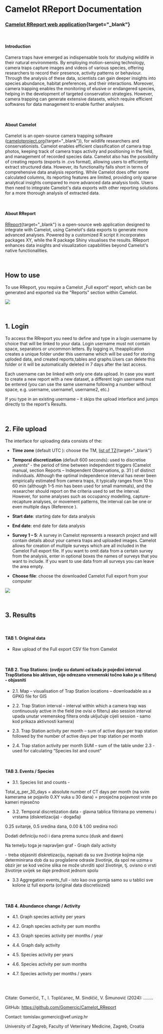 <br>

<br>

# **Camelot RReport Documentation**

### [Camelot RReport web application](https://shiny.vef.hr/){target="_blank"}

<br>

#### **Introduction**

Camera traps have emerged as indispensable tools for studying wildlife in their natural environments. By employing motion-sensing technology, camera traps capture images and videos of various species, offering researchers to record their presence, activity patterns or behaviour. Through the analysis of these data, scientists can gain deeper insights into species abundance, habitat preferences, and their interactions. Moreover, camera trapping enables the monitoring of elusive or endangered species, helping in the development of targeted conservation strategies. However, camera trapping can generate extensive datasets, which require efficient softwares for data management to enable further analyses.

<br>

#### **About Camelot**

Camelot is an open-source camera trapping software ([camelotproject.org](https://camelotproject.org/){target="_blank"}), for wildlife researchers and conservationists. Camelot enables efficient classification of camera trap photos, keeping track of camera traps activity and positioning in the field, and management of recorded species data. Camelot also has the possibility of creating reports (exports in .cvs format), allowing users to efficiently extract structured data. However, its functionality falls short in terms of comprehensive data analysis reporting. While Camelot does offer some calculated columns, its reporting features are limited, providing only sparse analytical insights compared to more advanced data analysis tools. Users then need to integrate Camelot's data exports with other reporting solutions for a more thorough analysis of extracted data.

<br>

#### **About RReport**

[RReport](https://shiny.vef.hr/ "RReport server"){target="_blank"} is a open-source web application designed to integrate with Camelot, using Camelot's data exports to generate more advanced analyses. Powered by a customized R script it incorporates packages XY, while the R package Shiny visualises the results. RReport enhances data insights and visualization capabilities beyond Camelot's native functionalities.

<br>

## **How to use**

To use RReport, you require a Camelot „Full export“ report, which can be generated and exported via the "Reports" section within Camelot.

![](imag/full_export.jpg)

<br>

## **1. Login**

To access the RRreport you need to define and type in a login username by choice that will be linked to your data. Login username must not contain space, separators or uncommon letters. By logging in, theapplication creates a unique folder under this username which will be used for storing uploded data, and created reports,tables and graphs.Users can delete this folder or it will be automatically deleted in 7 days after the last access.

Each username can be linked with only one data upload. In case you want to create a new report with a new dataset, a different login username must be entered (you can use the same username following a number without space, e.g. username, username1, username2, etc.)

If you type in an existing username – it skips the upload interface and jumps directly to the report's Results.

<br>

## **2. File upload**

The interface for uploading data consists of the:

-   **Time zone** (default UTC ): choose the TM, [list of TZ](https://en.wikipedia.org/wiki/List_of_tz_database_time_zones "List of time zone"){target="_blank"}

-   **Temporal discretization** (default 600 seconds): used to discretise „events“ - the period of time between independent triggers (Camelot manual, section Reports – Independent Observations, p. 31 ) of distinct individuals. Although the optimal independence interval has never been empirically estimated from camera traps, it typically ranges from 10 to 60 min (although 1–5 min has been used for small mammals), and the researcher should report on the criteria used to set the interval. However, for some analyses such as occupancy modelling, capture-recapture analyses, or movement patterns, the interval can be one or even multiple days (Reference ).

-   **Start date**: starting date for data analysis

-   **End date**: end date for data analysis

-   **Survey 1 – 5**: A survey in Camelot represents a research project and will contain details about your camera traps and uploaded images. Camelot allows for creation of multiple surveys which are all included in the Camelot Full export file. If you want to omit data from a certain survey from the analysis, enter in optional boxes the names of surveys that you want to include. If you want to use data from all surveys you can leave the area empty.

-   **Choose file**: choose the downloaded Camelot Full export from your computer

![](imag/upload_full_export.jpg)

<br>

## **3. Results**

<br>

#### **TAB 1. Original data**

-   Raw upload of the Full export CSV file from Camelot

<br>

#### **TAB 2. Trap Stations: (ovdje su datumi od kada je pojedini interval TrapStationa bio aktivan, nije odrezano vremenski točno kako je u filteru) - objasniti**

-   2.1. Map – visualisation of Trap Station locations – downloadable as a GPKG file for GIS

-   2.2. Trap Station interval – interval within which a camera trap was continuously active in the field (ne ovisi o filteru) ako session interval upada unutar vremenskog filtera onda uključuje cijeli session - samo kod prikaza aktivnosti kamera)

-   2.3. Trap Station activity per month – sum of active days per trap station followed by the number of active days per trap station per month

-   2.4. Trap station activity per month SUM – sum of the table under 2.3 - used for calculating “Species list and count”

<br>

#### **TAB 3. Events / Species**

-   3.1. Species list and counts -

Total_q_per_30_days = absolute number of CT days per month (na svim kamerama se pojavilo 0.XY vuka u 30 dana) = prosječna pojavnost vrste po kameri mjesečno

-   3.2. Temporal discretization data - glavna tablica filtrirana po vremenu i vrstama (diskretizacija) - događaji

0.25 svitanje, 0.5 sredina dana, 0.00 & 1.00 sredina noći

Dodati definiciju noći i dana prema suncu (dusk and dawn)

Na temelju toga je napravljen graf - Graph daily activity

\- treba objasniti diskretizaciju, napisati da su sve životinje kojima nije determinirana dob da su proglašene odrasle životinje, da spol ne uzima u obzir jer se kod većine slika ne može utvrditi spol životinje, tj. ovisno o vrsti životinje uvijek se daje prednost jednom spolu

-   3.3 Aggregation events_full - isto kao ova gornja samo su u tablici sve kolone iz full exporta (original data discretisized)

<br>

#### **TAB 4. Abundance change / Activity**

-   4.1. Graph species activity per years

-   4.2. Graph species activity per sum months

-   4.3. Graph species activity per months / year

-   4.4. Graph daily activity

-   4.5. Species activity per years

-   4.6. Species activity per sum months

-   4.7. Species activity per months / years

<br>

<br>

Citate: Gomerčić, T., I. Topličanec, M. Sindičić, V. Šimunović (2024): ........

GitHub: <https://github.com/Gomercic/Camelot_RReport>

Contact: tomislav.gomercic\@vef.unizg.hr

University of Zagreb, Faculty of Veterinary Medicine, Zagreb, Croatia
